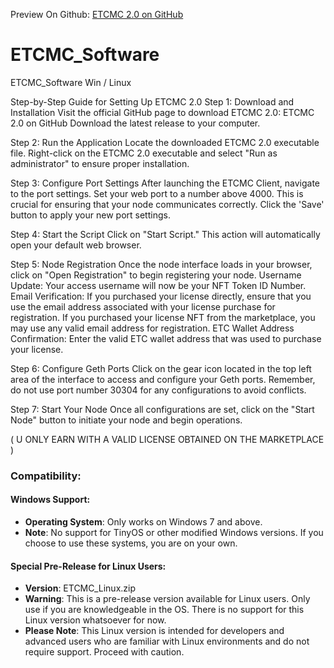 Preview On Github: [ETCMC 2.0 on GitHub](https://nowalski.github.io/ETCMC_Software/)

# ETCMC_Software
ETCMC_Software Win / Linux

Step-by-Step Guide for Setting Up ETCMC 2.0
Step 1: Download and Installation
Visit the official GitHub page to download ETCMC 2.0: ETCMC 2.0 on GitHub
Download the latest release to your computer.

Step 2: Run the Application
Locate the downloaded ETCMC 2.0 executable file.
Right-click on the ETCMC 2.0 executable and select "Run as administrator" to ensure proper installation.

Step 3: Configure Port Settings
After launching the ETCMC Client, navigate to the port settings.
Set your web port to a number above 4000. This is crucial for ensuring that your node communicates correctly.
Click the 'Save' button to apply your new port settings.

Step 4: Start the Script
Click on "Start Script." This action will automatically open your default web browser.

Step 5: Node Registration
Once the node interface loads in your browser, click on "Open Registration" to begin registering your node.
Username Update: Your access username will now be your NFT Token ID Number.
Email Verification: 
If you purchased your license directly, ensure that you use the email address associated with your license purchase for registration.
If you purchased your license NFT from the marketplace, you may use any valid email address for registration.
ETC Wallet Address Confirmation: Enter the valid ETC wallet address that was used to purchase your license.

Step 6: Configure Geth Ports
Click on the gear icon located in the top left area of the interface to access and configure your Geth ports.
Remember, do not use port number 30304 for any configurations to avoid conflicts.

Step 7: Start Your Node
Once all configurations are set, click on the "Start Node" button to initiate your node and begin operations.

( U ONLY EARN WITH A VALID LICENSE OBTAINED ON THE MARKETPLACE )

### Compatibility:

#### Windows Support:
- **Operating System**: Only works on Windows 7 and above.
- **Note**: No support for TinyOS or other modified Windows versions. If you choose to use these systems, you are on your own.

#### Special Pre-Release for Linux Users:
- **Version**: ETCMC_Linux.zip
- **Warning**: This is a pre-release version available for Linux users. Only use if you are knowledgeable in the OS. There is no support for this Linux version whatsoever for now.
- **Please Note**: This Linux version is intended for developers and advanced users who are familiar with Linux environments and do not require support. Proceed with caution.
